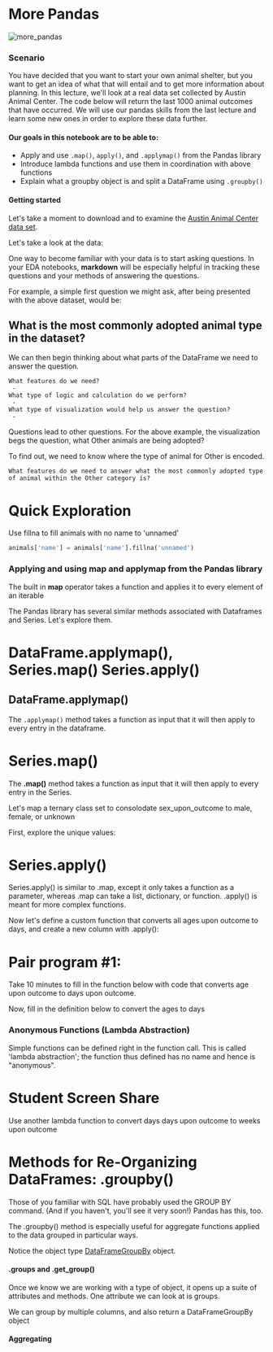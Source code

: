 
# More Pandas

![more_pandas](https://media.giphy.com/media/H0Qi5W2KzU5UI/giphy.gif)

### Scenario
You have decided that you want to start your own animal shelter, but you want to get an idea of what that will entail and to get more information about planning. In this lecture, we'll look at a real data set collected by Austin Animal Center.  The code below will return the last 1000 animal outcomes that have occurred.  We will use our pandas skills from the last lecture and learn some new ones in order to explore these data further.




#### Our goals in this notebook are to be able to: <br/>

- Apply and use `.map()`, `apply()`, and `.applymap()` from the Pandas library
- Introduce lambda functions and use them in coordination with above functions
- Explain what a groupby object is and split a DataFrame using `.groupby()`


#### Getting started

Let's take a moment to download and to examine the [Austin Animal Center data set](https://data.austintexas.gov/Health-and-Community-Services/Austin-Animal-Center-Outcomes/9t4d-g238/data). 

Let's take a look at the data:

One way to become familiar with your data is to start asking questions. In your EDA notebooks, **markdown** will be especially helpful in tracking these questions and your methods of answering the questions.  

For example, a simple first question we might ask, after being presented with the above dataset, would be:

## What is the most commonly adopted animal type in the dataset?

We can then begin thinking about what parts of the DataFrame we need to answer the question.

    What features do we need?
     - 
    What type of logic and calculation do we perform?
     -  
    What type of visualization would help us answer the question?
     -

Questions lead to other questions. For the above example, the visualization begs the question, what Other animals are being adopted?

To find out, we need to know where the type of animal for Other is encoded.   
    
    What features do we need to answer what the most commonly adopted type of animal within the Other category is?

# Quick Exploration

Use fillna to fill animals with no name to 'unnamed'


```python
animals['name'] = animals['name'].fillna('unnamed')
```

### Applying and using map and applymap from the Pandas library

The built in **map** operator takes a function and applies it to every element of an iterable

The Pandas library has several similar methods associated with Dataframes and Series. Let's explore them.

# DataFrame.applymap(), Series.map()  Series.apply()

## DataFrame.applymap()
The ```.applymap()``` method takes a function as input that it will then apply to every entry in the dataframe.

# Series.map()

The **.map()** method takes a function as input that it will then apply to every entry in the Series.

Let's map a ternary class set to consolodate sex_upon_outcome to male, female, or unknown   

First, explore the unique values:

# Series.apply()

Series.apply() is similar to .map, except it only takes a function as a parameter, whereas .map can take a list, dictionary, or function.  .apply() is meant for more complex functions.

Now let's define a custom function that converts all ages upon outcome to days, and create a new column with .apply():

# Pair program #1: 
Take 10 minutes to fill in the function below with code that converts age upon outcome to days upon outcome.

Now, fill in the definition below to convert the ages to days

### Anonymous Functions (Lambda Abstraction)

Simple functions can be defined right in the function call. This is called 'lambda abstraction'; the function thus defined has no name and hence is "anonymous".

# Student Screen Share
Use another lambda function to convert days days upon outcome to weeks upon outcome <br>


# Methods for Re-Organizing DataFrames: .groupby()

Those of you familiar with SQL have probably used the GROUP BY command. (And if you haven't, you'll see it very soon!) Pandas has this, too.

The .groupby() method is especially useful for aggregate functions applied to the data grouped in particular ways.

Notice the object type [DataFrameGroupBy](https://pandas.pydata.org/pandas-docs/stable/user_guide/groupby.html) object. 

#### .groups and .get_group()

Once we know we are working with a type of object, it opens up a suite of attributes and methods. One attribute we can look at is groups.

We can group by multiple columns, and also return a DataFrameGroupBy object

#### Aggregating
